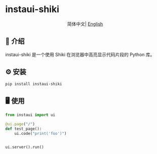 # instaui-shiki

<div align="center">

简体中文| [English](./README.en.md)

</div>
 
## 📖 介绍
instaui-shiki 是一个使用 Shiki 在浏览器中高亮显示代码片段的 Python 库。


## ⚙️ 安装

```bash
pip install instaui-shiki
```

## 🖥️ 使用
```python
from instaui import ui

@ui.page("/")
def test_page():
    ui.code("print('foo')")


ui.server().run()
```